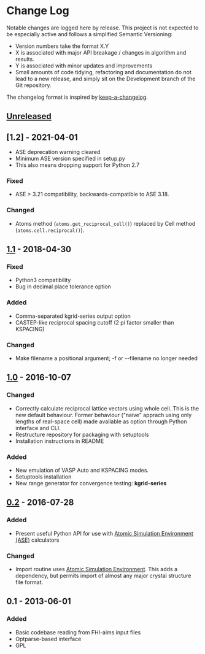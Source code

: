 # Change Log

Notable changes are logged here by release. This project is not
expected to be especially active and follows a simplified Semantic Versioning:

- Version numbers take the format X.Y
- X is associated with major API breakage / changes in algorithm and results.
- Y is associated with minor updates and improvements
- Small amounts of code tidying, refactoring and documentation do not
  lead to a new release, and simply sit on the Development branch of
  the Git repository.

The changelog format is inspired by [keep-a-changelog](https://github.com/olivierlacan/keep-a-changelog).

## [Unreleased]

## [1.2] - 2021-04-01
- ASE deprecation warning cleared
- Minimum ASE version specified in setup.py
- This also means dropping support for Python 2.7

### Fixed
- ASE > 3.21 compatibility, backwards-compatible to ASE 3.18.

### Changed
- Atoms method (`atoms.get_reciprocal_cell()`) replaced by Cell method (`atoms.cell.reciprocal()`).

## [1.1] - 2018-04-30

### Fixed
- Python3 compatibility
- Bug in decimal place tolerance option

### Added
- Comma-separated kgrid-series output option
- CASTEP-like reciprocal spacing cutoff (2 pi factor smaller than KSPACING)

### Changed
- Make filename a positional argument; -f or --filename no longer needed

## [1.0] - 2016-10-07

### Changed
- Correctly calculate reciprocal lattice vectors using whole
  cell. This is the new default behaviour. Former behaviour ("naive"
  apprach using only lengths of real-space cell) made available as
  option through Python interface and CLI.
- Restructure repository for packaging with setuptools
- Installation instructions in README

### Added
- New emulation of VASP Auto and KSPACING modes.
- Setuptools installation
- New range generator for convergence testing: **kgrid-series**

## [0.2] - 2016-07-28

### Added
- Present useful Python API for use with [Atomic Simulation Environment (ASE)](https://wiki.fysik.dtu.dk/ase/) calculators

### Changed
- Import routine uses [Atomic Simulation Environment](https://wiki.fysik.dtu.dk/ase/). This adds a
  dependency, but permits import of almost any major crystal structure
  file format.

## 0.1 - 2013-06-01

### Added
- Basic codebase reading from FHI-aims input files
- Optparse-based interface
- GPL

[Unreleased]: https://github.com/wmd-group/kgrid/compare/v1.1...HEAD
[1.1]: https://github.com/wmd-group/kgrid/compare/v1.0...v1.1
[1.0]: https://github.com/wmd-group/kgrid/compare/v0.2...v1.0
[0.2]: https://github.com/wmd-group/kgrid/compare/v0.1...v0.2
